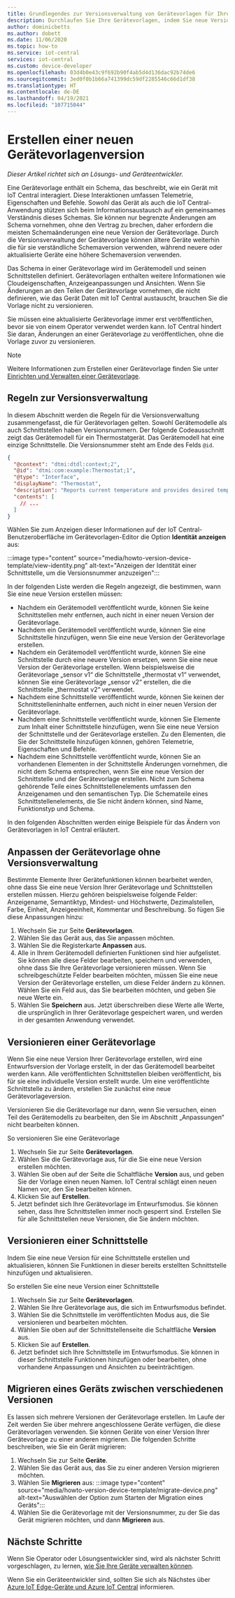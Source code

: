 ```yaml
---
title: Grundlegendes zur Versionsverwaltung von Gerätevorlagen für Ihre Azure IoT Central-Apps | Microsoft-Dokumentation
description: Durchlaufen Sie Ihre Gerätevorlagen, indem Sie neue Versionen erstellen, ohne Ihre gerade angeschlossenen Geräte zu beeinträchtigen.
author: dominicbetts
ms.author: dobett
ms.date: 11/06/2020
ms.topic: how-to
ms.service: iot-central
services: iot-central
ms.custom: device-developer
ms.openlocfilehash: 03d4b0e43c9f692b90f4ab5d4d136dac92b74de6
ms.sourcegitcommit: 3ed0f0b1b66a741399dc59df2285546c66d1df38
ms.translationtype: HT
ms.contentlocale: de-DE
ms.lasthandoff: 04/19/2021
ms.locfileid: "107715044"
---
```

# <a name="create-a-new-device-template-version"></a>Erstellen einer neuen Gerätevorlagenversion

*Dieser Artikel richtet sich an Lösungs- und Geräteentwickler.*

Eine Gerätevorlage enthält ein Schema, das beschreibt, wie ein Gerät mit IoT Central interagiert. Diese Interaktionen umfassen Telemetrie, Eigenschaften und Befehle. Sowohl das Gerät als auch die IoT Central-Anwendung stützen sich beim Informationsaustausch auf ein gemeinsames Verständnis dieses Schemas. Sie können nur begrenzte Änderungen am Schema vornehmen, ohne den Vertrag zu brechen, daher erfordern die meisten Schemaänderungen eine neue Version der Gerätevorlage. Durch die Versionsverwaltung der Gerätevorlage können ältere Geräte weiterhin die für sie verständliche Schemaversion verwenden, während neuere oder aktualisierte Geräte eine höhere Schemaversion verwenden.

Das Schema in einer Gerätevorlage wird im Gerätemodell und seinen Schnittstellen definiert. Gerätevorlagen enthalten weitere Informationen wie Cloudeigenschaften, Anzeigeanpassungen und Ansichten. Wenn Sie Änderungen an den Teilen der Gerätevorlage vornehmen, die nicht definieren, wie das Gerät Daten mit IoT Central austauscht, brauchen Sie die Vorlage nicht zu versionieren.

Sie müssen eine aktualisierte Gerätevorlage immer erst veröffentlichen, bevor sie von einem Operator verwendet werden kann. IoT Central hindert Sie daran, Änderungen an einer Gerätevorlage zu veröffentlichen, ohne die Vorlage zuvor zu versionieren.

> [!NOTE]
> Weitere Informationen zum Erstellen einer Gerätevorlage finden Sie unter [Einrichten und Verwalten einer Gerätevorlage](howto-set-up-template.md).

## <a name="versioning-rules"></a>Regeln zur Versionsverwaltung

In diesem Abschnitt werden die Regeln für die Versionsverwaltung zusammengefasst, die für Gerätevorlagen gelten. Sowohl Gerätemodelle als auch Schnittstellen haben Versionsnummern. Der folgende Codeausschnitt zeigt das Gerätemodell für ein Thermostatgerät. Das Gerätemodell hat eine einzige Schnittstelle. Die Versionsnummer steht am Ende des Felds `@id`.

```json
{
  "@context": "dtmi:dtdl:context;2",
  "@id": "dtmi:com:example:Thermostat;1",
  "@type": "Interface",
  "displayName": "Thermostat",
  "description": "Reports current temperature and provides desired temperature control.",
  "contents": [
    // ...
  ]
}
```

Wählen Sie zum Anzeigen dieser Informationen auf der IoT Central-Benutzeroberfläche im Gerätevorlagen-Editor die Option **Identität anzeigen** aus:

:::image type="content" source="media/howto-version-device-template/view-identity.png" alt-text="Anzeigen der Identität einer Schnittstelle, um die Versionsnummer anzuzeigen":::

In der folgenden Liste werden die Regeln angezeigt, die bestimmen, wann Sie eine neue Version erstellen müssen:

* Nachdem ein Gerätemodell veröffentlicht wurde, können Sie keine Schnittstellen mehr entfernen, auch nicht in einer neuen Version der Gerätevorlage.
* Nachdem ein Gerätemodell veröffentlicht wurde, können Sie eine Schnittstelle hinzufügen, wenn Sie eine neue Version der Gerätevorlage erstellen.
* Nachdem ein Gerätemodell veröffentlicht wurde, können Sie eine Schnittstelle durch eine neuere Version ersetzen, wenn Sie eine neue Version der Gerätevorlage erstellen. Wenn beispielsweise die Gerätevorlage „sensor v1“ die Schnittstelle „thermostat v1“ verwendet, können Sie eine Gerätevorlage „sensor v2“ erstellen, die die Schnittstelle „thermostat v2“ verwendet.
* Nachdem eine Schnittstelle veröffentlicht wurde, können Sie keinen der Schnittstelleninhalte entfernen, auch nicht in einer neuen Version der Gerätevorlage.
* Nachdem eine Schnittstelle veröffentlicht wurde, können Sie Elemente zum Inhalt einer Schnittstelle hinzufügen, wenn Sie eine neue Version der Schnittstelle und der Gerätevorlage erstellen. Zu den Elementen, die Sie der Schnittstelle hinzufügen können, gehören Telemetrie, Eigenschaften und Befehle.
* Nachdem eine Schnittstelle veröffentlicht wurde, können Sie an vorhandenen Elementen in der Schnittstelle Änderungen vornehmen, die nicht dem Schema entsprechen, wenn Sie eine neue Version der Schnittstelle und der Gerätevorlage erstellen. Nicht zum Schema gehörende Teile eines Schnittstellenelements umfassen den Anzeigenamen und den semantischen Typ. Die Schemateile eines Schnittstellenelements, die Sie nicht ändern können, sind Name, Funktionstyp und Schema.

In den folgenden Abschnitten werden einige Beispiele für das Ändern von Gerätevorlagen in IoT Central erläutert.

## <a name="customize-the-device-template-without-versioning"></a>Anpassen der Gerätevorlage ohne Versionsverwaltung

Bestimmte Elemente Ihrer Gerätefunktionen können bearbeitet werden, ohne dass Sie eine neue Version Ihrer Gerätevorlage und Schnittstellen erstellen müssen. Hierzu gehören beispielsweise folgende Felder: Anzeigename, Semantiktyp, Mindest- und Höchstwerte, Dezimalstellen, Farbe, Einheit, Anzeigeeinheit, Kommentar und Beschreibung. So fügen Sie diese Anpassungen hinzu:

1. Wechseln Sie zur Seite **Gerätevorlagen**.
1. Wählen Sie das Gerät aus, das Sie anpassen möchten.
1. Wählen Sie die Registerkarte **Anpassen** aus.
1. Alle in Ihrem Gerätemodell definierten Funktionen sind hier aufgelistet. Sie können alle diese Felder bearbeiten, speichern und verwenden, ohne dass Sie Ihre Gerätevorlage versionieren müssen. Wenn Sie schreibgeschützte Felder bearbeiten möchten, müssen Sie eine neue Version der Gerätevorlage erstellen, um diese Felder ändern zu können. Wählen Sie ein Feld aus, das Sie bearbeiten möchten, und geben Sie neue Werte ein.
1. Wählen Sie **Speichern** aus. Jetzt überschreiben diese Werte alle Werte, die ursprünglich in Ihrer Gerätevorlage gespeichert waren, und werden in der gesamten Anwendung verwendet.

## <a name="version-a-device-template"></a>Versionieren einer Gerätevorlage

Wenn Sie eine neue Version Ihrer Gerätevorlage erstellen, wird eine Entwurfsversion der Vorlage erstellt, in der das Gerätemodell bearbeitet werden kann. Alle veröffentlichten Schnittstellen bleiben veröffentlicht, bis für sie eine individuelle Version erstellt wurde. Um eine veröffentlichte Schnittstelle zu ändern, erstellen Sie zunächst eine neue Gerätevorlageversion.

Versionieren Sie die Gerätevorlage nur dann, wenn Sie versuchen, einen Teil des Gerätemodells zu bearbeiten, den Sie im Abschnitt „Anpassungen“ nicht bearbeiten können.

So versionieren Sie eine Gerätevorlage

1. Wechseln Sie zur Seite **Gerätevorlagen**.
1. Wählen Sie die Gerätevorlage aus, für die Sie eine neue Version erstellen möchten.
1. Wählen Sie oben auf der Seite die Schaltfläche **Version** aus, und geben Sie der Vorlage einen neuen Namen. IoT Central schlägt einen neuen Namen vor, den Sie bearbeiten können.
1. Klicken Sie auf **Erstellen**.
1. Jetzt befindet sich Ihre Gerätevorlage im Entwurfsmodus. Sie können sehen, dass Ihre Schnittstellen immer noch gesperrt sind. Erstellen Sie für alle Schnittstellen neue Versionen, die Sie ändern möchten.

## <a name="version-an-interface"></a>Versionieren einer Schnittstelle

Indem Sie eine neue Version für eine Schnittstelle erstellen und aktualisieren, können Sie Funktionen in dieser bereits erstellten Schnittstelle hinzufügen und aktualisieren.

So erstellen Sie eine neue Version einer Schnittstelle

1. Wechseln Sie zur Seite **Gerätevorlagen**.
1. Wählen Sie Ihre Gerätevorlage aus, die sich im Entwurfsmodus befindet.
1. Wählen Sie die Schnittstelle im veröffentlichten Modus aus, die Sie versionieren und bearbeiten möchten.
1. Wählen Sie oben auf der Schnittstellenseite die Schaltfläche **Version** aus.
1. Klicken Sie auf **Erstellen**.
1. Jetzt befindet sich Ihre Schnittstelle im Entwurfsmodus. Sie können in dieser Schnittstelle Funktionen hinzufügen oder bearbeiten, ohne vorhandene Anpassungen und Ansichten zu beeinträchtigen.

## <a name="migrate-a-device-across-versions"></a>Migrieren eines Geräts zwischen verschiedenen Versionen

Es lassen sich mehrere Versionen der Gerätevorlage erstellen. Im Laufe der Zeit werden Sie über mehrere angeschlossene Geräte verfügen, die diese Gerätevorlagen verwenden. Sie können Geräte von einer Version Ihrer Gerätevorlage zu einer anderen migrieren. Die folgenden Schritte beschreiben, wie Sie ein Gerät migrieren:

1. Wechseln Sie zur Seite **Geräte**.
1. Wählen Sie das Gerät aus, das Sie zu einer anderen Version migrieren möchten.
1. Wählen Sie **Migrieren** aus:  :::image type="content" source="media/howto-version-device-template/migrate-device.png" alt-text="Auswählen der Option zum Starten der Migration eines Geräts":::
1. Wählen Sie die Gerätevorlage mit der Versionsnummer, zu der Sie das Gerät migrieren möchten, und dann **Migrieren** aus.

## <a name="next-steps"></a>Nächste Schritte

Wenn Sie Operator oder Lösungsentwickler sind, wird als nächster Schritt vorgeschlagen, zu lernen, [wie Sie Ihre Geräte verwalten können](./howto-manage-devices.md).

Wenn Sie ein Geräteentwickler sind, sollten Sie sich als Nächstes über [Azure IoT Edge-Geräte und Azure IoT Central](./concepts-iot-edge.md) informieren.
